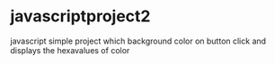 # javascriptproject2
 javascript simple project  which background color on button click and  displays the hexavalues of color

